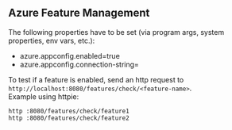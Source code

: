 ## Azure Feature Management

The following properties have to be set (via program args, system properties, env vars, etc.):
* azure.appconfig.enabled=true
* azure.appconfig.connection-string=<connection-string-from-azure-portal>

To test if a feature is enabled, send an http request to `http://localhost:8080/features/check/<feature-name>`.
<br>
Example using httpie:
```
http :8080/features/check/feature1
http :8080/features/check/feature2
```